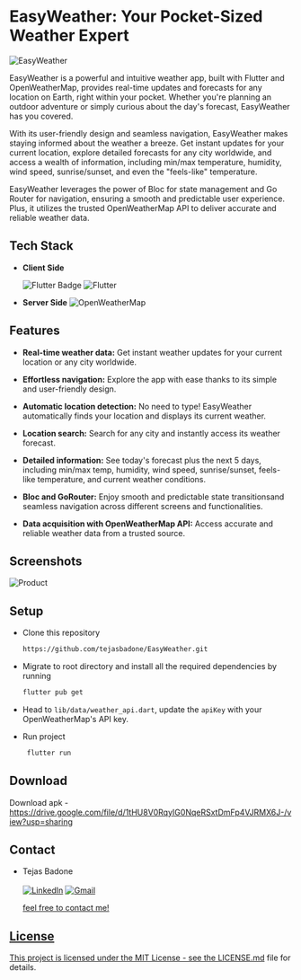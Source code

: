# EasyWeather: Your Pocket-Sized Weather Expert

![EasyWeather](https://res.cloudinary.com/dthljz11q/image/upload/v1702210746/easyweather/kqcnnxrdvtooj2milyi6.png)

EasyWeather is a powerful and intuitive weather app, built with Flutter and OpenWeatherMap, provides real-time updates and forecasts for any location on Earth, right within your pocket. Whether you're planning an outdoor adventure or simply curious about the day's forecast, EasyWeather has you covered.

With its user-friendly design and seamless navigation, EasyWeather makes staying informed about the weather a breeze. Get instant updates for your current location, explore detailed forecasts for any city worldwide, and access a wealth of information, including min/max temperature, humidity, wind speed, sunrise/sunset, and even the "feels-like" temperature.

EasyWeather leverages the power of Bloc for state management and Go Router for navigation, ensuring a smooth and predictable user experience. Plus, it utilizes the trusted OpenWeatherMap API to deliver accurate and reliable weather data.

## Tech Stack

- **Client Side**

  <img src="https://img.shields.io/badge/Flutter-%2302569B.svg?style=for-the-badge&logo=Flutter&logoColor=white" alt="Flutter Badge"> <a><img alt='Flutter' src='https://img.shields.io/badge/BLOC-100000?style=for-the-badge&logo=Flutter&logoColor=white&labelColor=3448C5&color=3448C5'/></a>

- **Server Side**
  ![OpenWeatherMap](https://img.shields.io/badge/OPENWEATHERMAP-100000?style=for-the-badge&logo=null&logoColor=white&labelColor=EC6E4C&color=EC6E4C)

## Features

- **Real-time weather data:** Get instant weather updates for your current location or any city worldwide.

- **Effortless navigation:** Explore the app with ease thanks to its simple and user-friendly design.

- **Automatic location detection:** No need to type! EasyWeather automatically finds your location and displays its current weather.

- **Location search:** Search for any city and instantly access its weather forecast.

- **Detailed information:** See today's forecast plus the next 5 days, including min/max temp, humidity, wind speed, sunrise/sunset, feels-like temperature, and current weather conditions.

- **Bloc and GoRouter:** Enjoy smooth and predictable state transitionsand seamless navigation across different screens and functionalities.

- **Data acquisition with OpenWeatherMap API:** Access accurate and reliable weather data from a trusted source.

## Screenshots

![Product](https://res.cloudinary.com/dthljz11q/image/upload/v1702213495/easyweather/bcbwanssspw9rexw4orb.png)

## Setup

- Clone this repository

  ```bash
  https://github.com/tejasbadone/EasyWeather.git
  ```

- Migrate to root directory and install all the required dependencies by running

  ```bash
  flutter pub get
  ```

- Head to `lib/data/weather_api.dart`, update the `apiKey` with your OpenWeatherMap's API key.

- Run project
  ```bash
   flutter run
  ```

## Download

Download apk - https://drive.google.com/file/d/1tHU8V0RqyIG0NqeRSxtDmFp4VJRMX6J-/view?usp=sharing

## Contact

- Tejas Badone <br> <br>
  <a  href="https://www.linkedin.com/in/tejasbadone/" target="_blank"><img alt="LinkedIn" src="https://img.shields.io/badge/linkedin%20-%230077B5.svg?&style=for-the-badge&logo=linkedin&logoColor=white" /></a>
  <a href="mailto:tejas.badone25@gmail.com"><img  alt="Gmail" src="https://img.shields.io/badge/Gmail-D14836?style=for-the-badge&logo=gmail&logoColor=white" />

  feel free to contact me!

## License

This project is licensed under the MIT License - see the [LICENSE.md](https://github.com/tejasbadone/EasyWeather/blob/master/LICENSE) file for details.
